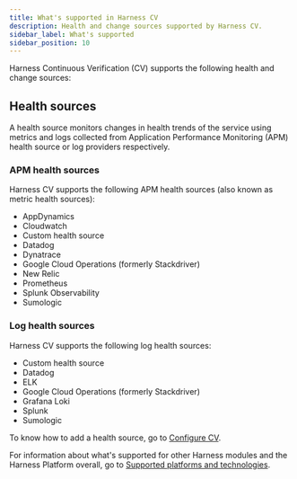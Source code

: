 ```yaml
---
title: What's supported in Harness CV
description: Health and change sources supported by Harness CV.
sidebar_label: What's supported
sidebar_position: 10
---
```


Harness Continuous Verification (CV) supports the following health and change sources:

## Health sources

A health source monitors changes in health trends of the service using metrics and logs collected from Application Performance Monitoring (APM) health source or log providers respectively.

### APM health sources

Harness CV supports the following APM health sources (also known as metric health sources):

- AppDynamics
- Cloudwatch
- Custom health source
- Datadog
- Dynatrace
- Google Cloud Operations (formerly Stackdriver)
- New Relic
- Prometheus
- Splunk Observability
- Sumologic


### Log health sources

Harness CV supports the following log health sources:

- Custom health source
- Datadog
- ELK
- Google Cloud Operations (formerly Stackdriver)
- Grafana Loki
- Splunk
- Sumologic

To know how to add a health source, go to [Configure CV](/docs/category/configure-cv).

For information about what's supported for other Harness modules and the Harness Platform overall, go to [Supported platforms and technologies](/docs/getting-started/supported-platforms-and-technologies.md).



